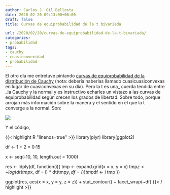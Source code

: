 ```yaml
---
author: Carlos J. Gil Bellosta
date: 2020-02-20 09:13:00+00:00
draft: false
title: Curvas de equiprobabilidad de la t bivariada

url: /2020/02/20/curvas-de-equiprobabilidad-de-la-t-bivariada/
categories:
- probabilidad
tags:
- cauchy
- cuasiconvexidad
- probabilidad
---
```


El otro día me entretuve pintando [curvas de equiprobabilidad de la distribución de Cauchy](https://www.datanalytics.com/2020/02/07/la-densidad-de-una-cauchy-bivariada-es-cuasiconvexa/) (nota: debería haberlas llamado cuasicuasiconvexas en lugar de cuasiconvexas en su día). Pero la t es una_ cuerda tendida entre _la Cauchy y la normal y es instructivo echarles un vistazo a las curvas de equiprobabilidad según crecen los grados de libertad. Sobre todo, porque arrojan más información sobre la manera y el sentido en el que la t converge a la normal. Son:

![](/wp-uploads/2020/02/t_bivariate.png)

Y el código,

{{< highlight R "linenos=true" >}}
library(plyr)
library(ggplot2)

df <- 1 + 2 * 0:15

x <- seq(-10, 10, length.out = 1000)

res <- ldply(df, function(i){
    tmp <- expand.grid(x = x, y = x)
    tmp$z <- log(dt(tmp$x, df = i) * dt(tmp$y, df = i))
    tmp$df <- i
    tmp
})

ggplot(res, aes(x = x, y = y, z = z)) +
    stat_contour() +
    facet_wrap(~df)
{{< / highlight >}}


